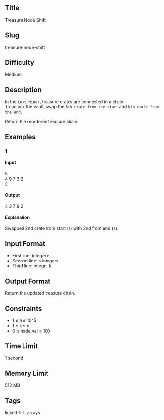 ## Title
Treasure Node Shift

## Slug
treasure-node-shift

## Difficulty
Medium

## Description
In the `Lost Mines`, treasure crates are connected in a chain.  
To unlock the vault, swap the `kth crate from the start` and `kth crate from the end`.  

Return the reordered treasure chain.

## Examples
### 1 
#### Input
5  
4 9 7 3 2  
2

#### Output
4 3 7 9 2

#### Explanation
Swapped 2nd crate from start (`9`) with 2nd from end (`3`).

## Input Format
- First line: integer `n`.  
- Second line: `n` integers.  
- Third line: integer `k`.

## Output Format
Return the updated treasure chain.

## Constraints
- 1 ≤ n ≤ 10^5  
- 1 ≤ k ≤ n  
- 0 ≤ node.val ≤ 100

## Time Limit
1 second

## Memory Limit
512 MB

## Tags
linked-list, arrays
